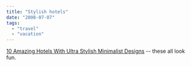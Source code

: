 ```yaml
---
title: "Stylish hotels"
date: "2008-07-07"
tags: 
  - "travel"
  - "vacation"
---
```


[10 Amazing Hotels With Ultra Stylish Minimalist Designs](http://www.otbeach.com/news/hotels--6/10-amazing-hotels-with-ultra-stylish-minimalist-designs--503.html) -- these all look fun.
